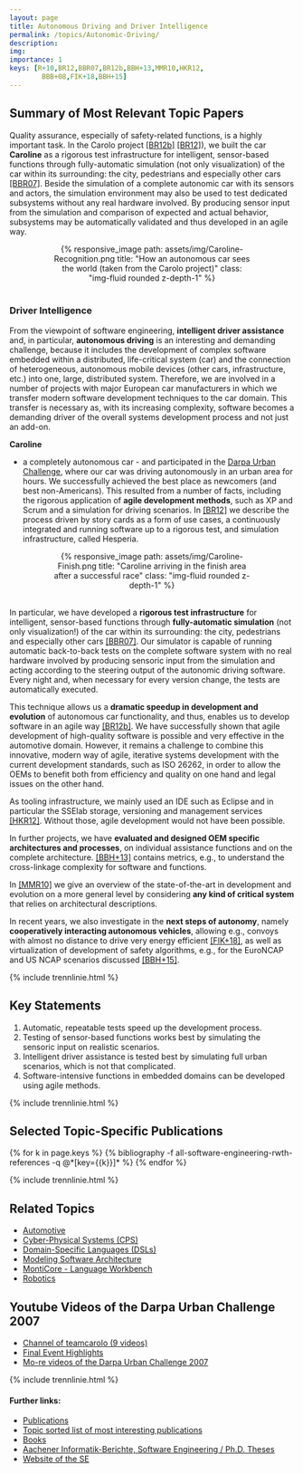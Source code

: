 ```yaml
---
layout: page
title: Autonomous Driving and Driver Intelligence
permalink: /topics/Autonomic-Driving/
description:
img:
importance: 1
keys: [R+10,BR12,BBR07,BR12b,BBH+13,MMR10,HKR12,   
        BBB+08,FIK+18,BBH+15]
---
```


## Summary of Most Relevant Topic Papers

Quality assurance, especially of safety-related functions, is a highly
important task. In the Carolo project [[BR12b]](#BR12b) [[BR12]](#BR12)),
we built the car **Caroline** as a rigorous test infrastructure for intelligent,
sensor-based functions through fully-automatic simulation (not only
visualization) of the car within its surrounding: the city, pedestrians
and especially other cars [[BBR07]](#BBR07). Beside the simulation of a
complete autonomic car with its sensors and actors, the simulation
environment may also be used to test dedicated subsystems without any
real hardware involved. By producing sensor input from the simulation
and comparison of expected and actual behavior, subsystems may be
automatically validated and thus developed in an agile way.

<center>
<div class="row" style="width: 70%">
    <div class="col-sm mt-3 mt-md-0">
        {% responsive_image path: assets/img/Caroline-Recognition.png 
        title: "How an autonomous car sees the world (taken from the Carolo project)" 
        class: "img-fluid rounded z-depth-1" %}
    </div>
</div>
</center>
<br />

### Driver Intelligence

From the viewpoint of software engineering, **intelligent driver assistance** 
and, in particular, **autonomous driving** is an interesting and demanding 
challenge, because it includes the development of complex software embedded 
within a distributed, life-critical system (car) and the connection of 
heterogeneous, autonomous mobile devices (other cars, infrastructure, etc.) into 
one, large, distributed system. Therefore, we are involved in a number of 
projects with major European car manufacturers in which we transfer modern 
software development techniques to the car domain. This transfer is necessary 
as, with its increasing complexity, software becomes a demanding driver of the 
overall systems development process and not just an add-on.

**Caroline**
- a completely autonomous car - and participated in the [Darpa Urban 
Challenge](http://archive.darpa.mil/grandchallenge/), where our car was driving 
autonomously in an urban area for hours. We successfully achieved the best place 
as newcomers (and best non-Americans). This resulted from a number of facts, 
including the rigorous application of **agile development methods**, such as XP 
and Scrum and a simulation for driving scenarios. In 
[[BR12]](#BR12) 
we describe the process driven by story cards as a form of use cases, a 
continuously integrated and running software up to a rigorous test, and 
simulation infrastructure, called Hesperia.

<center>
<div class="row" style="width: 70%">
    <div class="col-sm mt-3 mt-md-0">
        {% responsive_image path: assets/img/Caroline-Finish.png 
        title: "Caroline arriving in the finish area after a successful race" 
        class: "img-fluid rounded z-depth-1" %}
    </div>
</div>
</center>
<br />


In particular, we have developed a **rigorous test infrastructure**
for intelligent, sensor-based functions through **fully-automatic
simulation** (not only visualization!) of the car within its
surrounding: the city, pedestrians and especially other cars [[BBR07]](#BBR07).
Our simulator is capable of running automatic
back-to-back tests on the complete software system with no real
hardware involved by producing sensoric input from the simulation and
acting according to the steering output of the autonomic driving
software. Every night and, when necessary for every version change, the
tests are automatically executed.

This technique allows us a **dramatic speedup in development and
evolution** of autonomous car functionality, and thus, enables us to
develop software in an agile way [[BR12b]](#BR12b). We have successfully
shown that agile development of high-quality software is possible and
very effective in the automotive domain. However, it remains a
challenge to combine this innovative, modern way of agile, iterative
systems development with the current development standards, such as ISO
26262, in order to allow the OEMs to benefit both from efficiency and
quality on one hand and legal issues on the other hand.

As tooling infrastructure, we mainly used an IDE such as Eclipse and in
particular the SSElab storage, versioning and management services [[HKR12]](#HKR12).
Without those, agile development would not have been
possible.

In further projects, we have **evaluated and designed OEM specific
architectures and processes**, on individual assistance functions and on
the complete architecture. [[BBH+13]](#BBH+13) contains metrics, e.g., to
understand the cross-linkage complexity for software and functions.

In [[MMR10]](#MMR10) we give an overview of the state-of-the-art in
development and evolution on a more general level by considering **any
kind of critical system** that relies on architectural descriptions.

In recent years, we also investigate in the **next steps of autonomy**, namely
**cooperatively interacting autonomous vehicles**, allowing e.g., convoys
with almost no distance to drive very energy efficient [[FIK+18]](#FIK+18),
as well as virtualization of development of safety algorithms, e.g., for
the EuroNCAP and US NCAP scenarios discussed [[BBH+15]](#BBH+15).


{% include trennlinie.html %}

## Key Statements
1. Automatic, repeatable tests speed up the development process.
2. Testing of sensor-based functions works best by simulating the sensoric input 
on realistic scenarios.
3. Intelligent driver assistance is tested best by simulating full urban 
scenarios, which is not that complicated.
4. Software-intensive functions in embedded domains can be developed using agile 
methods.

{% include trennlinie.html %}

## Selected Topic-Specific Publications

<div class="publications">
  {% for k in page.keys %}
    {% bibliography -f all-software-engineering-rwth-references -q @*[key={{k}}]* %}
  {% endfor %}
</div>

{% include trennlinie.html %}

## Related Topics
- [Automotive](/topics/Automotive)
- [Cyber-Physical Systems (CPS)](/topics/Cyber-Physical-Systems)
- [Domain-Specific Languages (DSLs)](/topics/Domain-Specific-Languages)
- [Modeling Software Architecture](/topics/Software-Architecture)
- [MontiCore - Language Workbench](/topics/MontiCore)
- [Robotics](/topics/Robotics)

## Youtube Videos of the Darpa Urban Challenge 2007
- [Channel of teamcarolo (9 videos)](https://www.youtube.com/user/teamcarolo)
- [Final Event Highlights](https://www.youtube.com/watch?v=aHYRtOvSx-M)
- [Mo-re videos of the Darpa Urban Challenge 
2007](https://www.youtube.com/results?search_query=Darpa%20Urban%20Challenge&sm=3) 

{% include trennlinie.html %}

#### Further links:

- [Publications](/publications)
- [Topic sorted list of most interesting publications](/topics)
- [Books](/books)
- [Aachener Informatik-Berichte, Software Engineering / Ph.D. Theses](/phdtheses)
- [Website of the SE](https://www.se-rwth.de)
